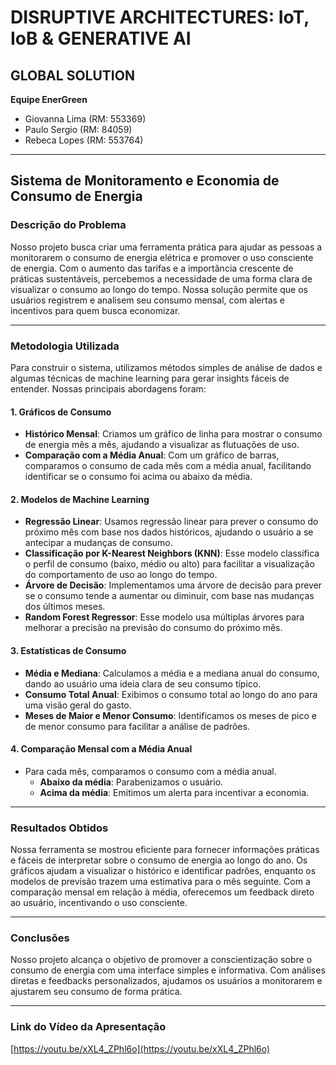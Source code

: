 # DISRUPTIVE ARCHITECTURES: IoT, IoB & GENERATIVE AI

## GLOBAL SOLUTION

**Equipe EnerGreen**  
- Giovanna Lima (RM: 553369)  
- Paulo Sergio (RM: 84059)  
- Rebeca Lopes (RM: 553764)  

---

## Sistema de Monitoramento e Economia de Consumo de Energia

### Descrição do Problema

Nosso projeto busca criar uma ferramenta prática para ajudar as pessoas a monitorarem o consumo de energia elétrica e promover o uso consciente de energia. Com o aumento das tarifas e a importância crescente de práticas sustentáveis, percebemos a necessidade de uma forma clara de visualizar o consumo ao longo do tempo. Nossa solução permite que os usuários registrem e analisem seu consumo mensal, com alertas e incentivos para quem busca economizar.

---

### Metodologia Utilizada

Para construir o sistema, utilizamos métodos simples de análise de dados e algumas técnicas de machine learning para gerar insights fáceis de entender. Nossas principais abordagens foram:

#### 1. Gráficos de Consumo
- **Histórico Mensal**: Criamos um gráfico de linha para mostrar o consumo de energia mês a mês, ajudando a visualizar as flutuações de uso.
- **Comparação com a Média Anual**: Com um gráfico de barras, comparamos o consumo de cada mês com a média anual, facilitando identificar se o consumo foi acima ou abaixo da média.

#### 2. Modelos de Machine Learning
- **Regressão Linear**: Usamos regressão linear para prever o consumo do próximo mês com base nos dados históricos, ajudando o usuário a se antecipar a mudanças de consumo.
- **Classificação por K-Nearest Neighbors (KNN)**: Esse modelo classifica o perfil de consumo (baixo, médio ou alto) para facilitar a visualização do comportamento de uso ao longo do tempo.
- **Árvore de Decisão**: Implementamos uma árvore de decisão para prever se o consumo tende a aumentar ou diminuir, com base nas mudanças dos últimos meses.
- **Random Forest Regressor**: Esse modelo usa múltiplas árvores para melhorar a precisão na previsão do consumo do próximo mês.

#### 3. Estatísticas de Consumo
- **Média e Mediana**: Calculamos a média e a mediana anual do consumo, dando ao usuário uma ideia clara de seu consumo típico.
- **Consumo Total Anual**: Exibimos o consumo total ao longo do ano para uma visão geral do gasto.
- **Meses de Maior e Menor Consumo**: Identificamos os meses de pico e de menor consumo para facilitar a análise de padrões.

#### 4. Comparação Mensal com a Média Anual
- Para cada mês, comparamos o consumo com a média anual.  
  - **Abaixo da média**: Parabenizamos o usuário.  
  - **Acima da média**: Emitimos um alerta para incentivar a economia.

---

### Resultados Obtidos

Nossa ferramenta se mostrou eficiente para fornecer informações práticas e fáceis de interpretar sobre o consumo de energia ao longo do ano. Os gráficos ajudam a visualizar o histórico e identificar padrões, enquanto os modelos de previsão trazem uma estimativa para o mês seguinte. Com a comparação mensal em relação à média, oferecemos um feedback direto ao usuário, incentivando o uso consciente.

---

### Conclusões

Nosso projeto alcança o objetivo de promover a conscientização sobre o consumo de energia com uma interface simples e informativa. Com análises diretas e feedbacks personalizados, ajudamos os usuários a monitorarem e ajustarem seu consumo de forma prática.

---

### Link do Vídeo da Apresentação

[https://youtu.be/xXL4_ZPhl6o](https://youtu.be/xXL4_ZPhl6o)
